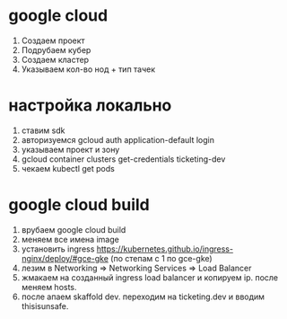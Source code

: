 # google cloud
1. Создаем проект
2. Подрубаем кубер
3. Создаем кластер
4. Указываем кол-во нод + тип тачек

# настройка локально
1. ставим sdk
2. авторизуемся gcloud auth application-default login
3. указываем проект и зону
4. gcloud container clusters get-credentials ticketing-dev
5. чекаем kubectl get pods  

# google cloud build
1. врубаем google cloud build
2. меняем все имена image
3. установить ingress https://kubernetes.github.io/ingress-nginx/deploy/#gce-gke (по степам с 1 по gce-gke)
4. лезим в Networking => Networking Services => Load Balancer
5. жмакаем на созданный ingress load balancer и копируем ip. после меняем hosts.
6. после апаем skaffold dev. переходим на ticketing.dev и вводим thisisunsafe.
